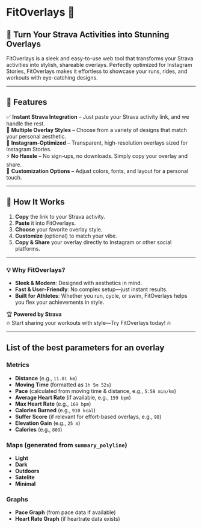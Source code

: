 # FitOverlays 🚴

## 📌 **Turn Your Strava Activities into Stunning Overlays**

FitOverlays is a sleek and easy-to-use web tool that transforms your Strava activities into stylish, shareable overlays. Perfectly optimized for Instagram Stories, FitOverlays makes it effortless to showcase your runs, rides, and workouts with eye-catching designs.

---

## 🌟 **Features**

✅ **Instant Strava Integration** – Just paste your Strava activity link, and we handle the rest.  
🎨 **Multiple Overlay Styles** – Choose from a variety of designs that match your personal aesthetic.  
📏 **Instagram-Optimized** – Transparent, high-resolution overlays sized for Instagram Stories.  
⚡ **No Hassle** – No sign-ups, no downloads. Simply copy your overlay and share.  
🔄 **Customization Options** – Adjust colors, fonts, and layout for a personal touch.  

---

## 🚀 **How It Works**

1. **Copy** the link to your Strava activity.
2. **Paste** it into FitOverlays.
3. **Choose** your favorite overlay style.
4. **Customize** (optional) to match your vibe.
5. **Copy & Share** your overlay directly to Instagram or other social platforms.

---

### 💡 **Why FitOverlays?**

- **Sleek & Modern**: Designed with aesthetics in mind.
- **Fast & User-Friendly**: No complex setup—just instant results.
- **Built for Athletes**: Whether you run, cycle, or swim, FitOverlays helps you flex your achievements in style.

🏆 **Powered by Strava**  
🔥 Start sharing your workouts with style—Try FitOverlays today! 🔥

---

## **List of the best parameters for an overlay**  

### **Metrics**  

- **Distance** (e.g., `11.01 km`)  
- **Moving Time** (formatted as `1h 5m 52s`)  
- **Pace** (calculated from moving time & distance, e.g., `5:58 min/km`)  
- **Average Heart Rate** (if available, e.g., `159 bpm`)  
- **Max Heart Rate** (e.g., `169 bpm`)  
- **Calories Burned** (e.g., `910 kcal`)  
- **Suffer Score** (if relevant for effort-based overlays, e.g., `98`)  
- **Elevation Gain** (e.g., `25 m`)
- **Calories** (e.g., `809`)


### **Maps** (generated from `summary_polyline`)

- **Light**
- **Dark**
- **Outdoors**
- **Satelite**
- **Minimal**

### **Graphs**

- **Pace Graph** (from pace data if available)  
- **Heart Rate Graph** (if heartrate data exists) 
